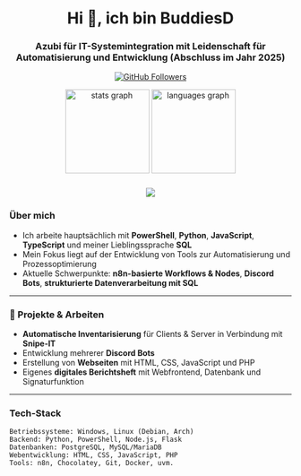 <h1 align="center">Hi 👋, ich bin BuddiesD</h1>
<h3 align="center">Azubi für IT-Systemintegration mit Leidenschaft für Automatisierung und Entwicklung (Abschluss im Jahr 2025)</h3>

<p align="center">
  <a href="https://github.com/BuddiesD"><img src="https://img.shields.io/github/followers/BuddiesD?label=GitHub%20Followers&style=social" alt="GitHub Followers"></a>
</p>
<div align="center">
  <img src="https://github-readme-stats.vercel.app/api?username=BuddiesD&hide_title=false&hide_rank=false&show_icons=true&include_all_commits=true&count_private=true&disable_animations=false&theme=dracula&locale=en&hide_border=false&order=1" height="150" alt="stats graph"  />
  <img src="https://github-readme-stats.vercel.app/api/top-langs?username=BuddiesD&locale=en&hide_title=false&layout=compact&card_width=320&langs_count=5&theme=dracula&hide_border=false&order=2" height="150" alt="languages graph"  />
</div>

###

<div align="center">
  <img src="https://visitor-badge.laobi.icu/badge?page_id=BuddiesD.BuddiesD&"  />
</div>

### Über mich

- Ich arbeite hauptsächlich mit **PowerShell**, **Python**, **JavaScript**, **TypeScript** und meiner Lieblingssprache **SQL**
- Mein Fokus liegt auf der Entwicklung von Tools zur Automatisierung und Prozessoptimierung
- Aktuelle Schwerpunkte: **n8n-basierte Workflows & Nodes**, **Discord Bots**, **strukturierte Datenverarbeitung mit SQL**

---

### 📂 Projekte & Arbeiten

- **Automatische Inventarisierung** für Clients & Server in Verbindung mit **Snipe-IT**
- Entwicklung mehrerer **Discord Bots**
- Erstellung von **Webseiten** mit HTML, CSS, JavaScript und PHP
- Eigenes **digitales Berichtsheft** mit Webfrontend, Datenbank und Signaturfunktion

---

### Tech-Stack

```text
Betriebssysteme: Windows, Linux (Debian, Arch)
Backend: Python, PowerShell, Node.js, Flask
Datenbanken: PostgreSQL, MySQL/MariaDB
Webentwicklung: HTML, CSS, JavaScript, PHP
Tools: n8n, Chocolatey, Git, Docker, uvm.
